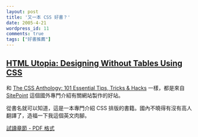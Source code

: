 ```yaml
---
layout: post
title: '又一本 CSS 好書？'
date: 2005-4-21
wordpress_id: 11
comments: true
tags: ["好書推薦"]
---
```


## [HTML Utopia: Designing Without Tables Using CSS](http://www.sitepoint.com/books/css1/)

和 [The CSS Anthology: 101 Essential Tips, Tricks &amp; Hacks](http://www.sitepoint.com/books/cssant1/) 一樣，都是來自 [SitePoint](http://www.sitepoint.com/) 這個國外專門介紹有關網站製作的好站。

從書名就可以知道，這是一本專門介紹 CSS 排版的書籍。國內不曉得有沒有高人翻譯了，造福一下我這個英文肉腳。

[試讀章節 - PDF 格式](http://www.sitepoint.com/popup/popup.php?zone=2&amp;popupid=44&amp;SID=c6ebb5876de97fc2b798f33934a26daa)
